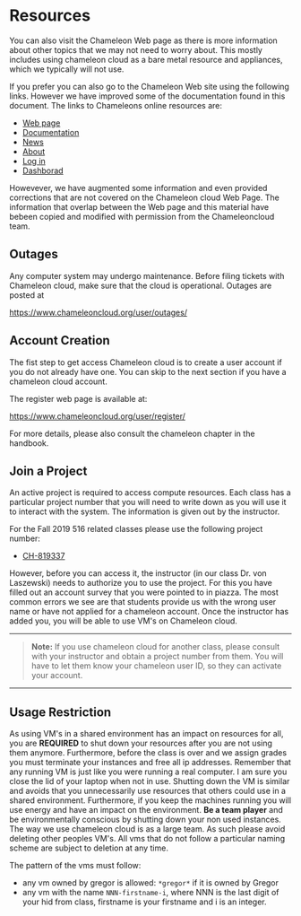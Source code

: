 # Resources

You can also visit the Chameleon Web page as there is more information
about other topics that we may not need to worry about. This mostly
includes using chameleon cloud as a bare metal resource and appliances,
which we typically will not use.

If you prefer you can also go to the Chameleon Web site using the
following links. However we have improved some of the documentation
found in this document. The links to Chameleons online resources are:

- [Web page](https://www.chameleoncloud.org/)
- [Documentation ](https://chameleoncloud.readthedocs.io/en/latest/)
- [News](https://www.chameleoncloud.org/news/)
- [About](https://www.chameleoncloud.org/about/chameleon/)
- [Log in](https://www.chameleoncloud.org/login/)
- [Dashborad](https://www.chameleoncloud.org/user/dashboard/)

Howevever, we have augmented some information and even provided
corrections that are not covered on the Chameleon cloud Web Page. The
information that overlap between the Web page and this material have
bebeen copied and modified with permission from the Chameleoncloud team.

## Outages

Any computer system may undergo maintenance. Before filing tickets with
Chameleon cloud, make sure that the cloud is operational. Outages are
posted at

<https://www.chameleoncloud.org/user/outages/>


## Account Creation

The fist step to get access Chameleon cloud is to create a user account
if you do not already have one. You can skip to the next section if you
have a chameleon cloud account.

The register web page is available at:

<https://www.chameleoncloud.org/user/register/>

For more details, please also consult the chameleon chapter in the
handbook.

## Join a Project

An active project is required to access compute resources. Each class
has a particular project number that you will need to write down as you
will use it to interact with the system. The information is given out by
the instructor.

For the Fall 2019 516 related classes please use the following project number:

* [CH-819337](https://www.chameleoncloud.org/user/projects/37347/)

However, before you can access it, the instructor (in our class Dr. von
Laszewski) needs to authorize you to use the project. For this you have
filled out an account survey that you were pointed to in piazza. The most
common errors we see are that students provide us with the wrong user
name or have not applied for a chameleon account. Once the instructor
has added you, you will be able to use VM's on Chameleon cloud.

---

> **Note:** If you use chameleon cloud for another class, please
> consult with your instructor and obtain a project number from
> them. You will have to let them know your chameleon user ID, so they
> can activate your account.

---

## Usage Restriction

As using VM's in a shared environment has an impact on resources for
all, you are **REQUIRED** to shut down your resources after you are not
using them anymore. Furthermore, before the class is over and we assign
grades you must terminate your instances and free all ip addresses.
Remember that any running VM is just like you were running a real
computer. I am sure you close the lid of your laptop when not in use.
Shutting down the VM is similar and avoids that you unnecessarily use
resources that others could use in a shared environment. Furthermore, if
you keep the machines running you will use energy and have an impact on
the environment. **Be a team player** and be environmentally conscious
by shutting  down your non used instances. The way we use chameleon
cloud is as a large team. As such please avoid deleting other peoples
VM's. All vms that do not follow a particular naming scheme are subject to
deletion at any time.

The pattern of the vms must follow:

* any vm owned by gregor is allowed: `*gregor*` if it is owned by Gregor
* any vm with the name `NNN-firstname-i`, where NNN is the last digit of 
  your hid from class, firstname is your firstname and i is an integer.


